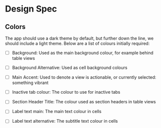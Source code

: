 # Design Spec

## Colors

The app should use a dark theme by default, but further down the line, we should include a light theme. Below are a list of colours initially required:

- [ ] Background: Used as the main background colour, for example behind table views
- [ ] Background Alternative: Used as cell background colours
- [ ] Main Accent: Used to denote a view is actionable, or currently selected: something vibrant
- [ ] Inactive tab colour: The colour to use for inactive tabs
- [ ] Section Header Title: The colour used as section headers in table views
- [ ] Label text main: The main text colour in cells
- [ ] Label text alternative: The subtitle text colour in cells

